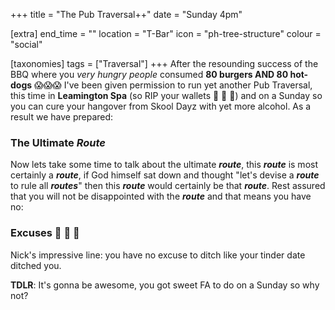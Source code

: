 +++
title = "The Pub Traversal++"
date = "Sunday 4pm"

[extra]
end_time = ""
location = "T-Bar"
icon = "ph-tree-structure"
colour = "social"

[taxonomies]
tags = ["Traversal"]
+++
After the resounding success of the BBQ where you *very hungry people* consumed **80 burgers AND 80 hot-dogs** :scream::scream::scream: I've been given permission to run yet another Pub Traversal, this time in **Leamington Spa** (so RIP your wallets :money_with_wings: :money_with_wings: :money_with_wings:) and on a Sunday so you can cure your hangover from Skool Dayz with yet more alcohol. As a result we have prepared:
### The Ultimate ***Route***
Now lets take some time to talk about the ultimate ***route***, this ***route*** is most certainly a ***route***, if God himself sat down and thought "let's devise a ***route*** to rule all ***routes***" then this ***route*** would certainly be that ***route***. Rest assured that you will not be disappointed with the ***route*** and that means you have no:
### Excuses :minibus: :minibus: :minibus: 
Nick's impressive line: you have no excuse to ditch like your tinder date ditched you.

**TDLR**: It's gonna be awesome, you got sweet FA to do on a Sunday so why not?
